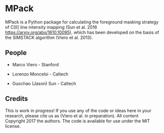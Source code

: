 # MPack

MPack is a Python package for calculating the foreground masking strategy of C[II] line intensity mapping (Sun et al. 2016 https://arxiv.org/abs/1610.10095), which has been developed on the basis of the SIMSTACK algorithm (Viero et al. 2013). 

## People
- Marco Viero - Stanford 

- Lorenzo Moncelsi - Caltech

- Guochao (Jason) Sun - Caltech

## Credits
This is work in progress! If you use any of the code or ideas here in your research, please cite us as (Viero et al. in preparation).
All content Copyright 2017 the authors. The code is available for use under the MIT license.
